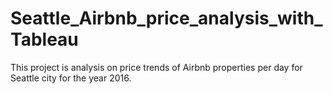 # Seattle_Airbnb_price_analysis_with_Tableau
This project is analysis on price trends of Airbnb properties per day for Seattle city for the year 2016.

